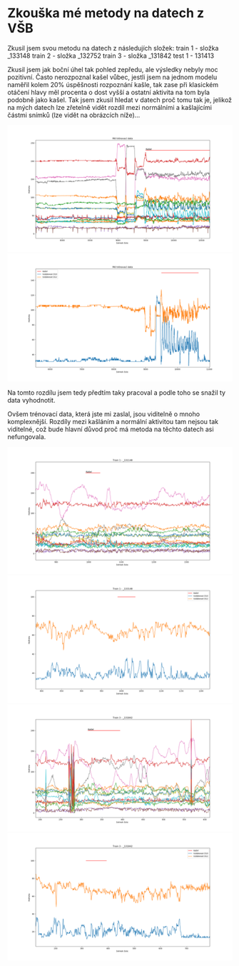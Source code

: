 # Zkouška mé metody na datech z VŠB

Zkusil jsem svou metodu na datech z následujích složek:
train 1 - složka _133148
train 2 - složka _132752
train 3 - složka _131842
test 1 - 131413

Zkusil jsem jak boční úhel tak pohled zepředu, ale výsledky nebyly moc pozitivní. Často nerozpoznal kašel vůbec, jestli jsem na jednom modelu naměřil kolem 20% úspěšnosti rozpoznání kašle, tak zase při klasickém otáčení hlavy měl procenta o dost vyšší a ostatní aktivita na tom byla podobně jako kašel.
Tak jsem zkusil hledat v datech proč tomu tak je, jelikož na mých datech lze zřetelně vidět rozdíl mezi normálními a kašlajícími částmi snímků (lze vidět na obrázcích níže)...

![mojetrenovacidata](https://github.com/Pinkieqt/LSTM_nn/blob/master/VSBTrain/Moje%20trenovaci%20data.png)
![mojetrenovacidata](https://github.com/Pinkieqt/LSTM_nn/blob/master/VSBTrain/Mojetrenovacidata_D10_D12.png)

Na tomto rozdílu jsem tedy předtím taky pracoval a podle toho se snažil ty data vyhodnotit.

Ovšem trénovací data, která jste mi zaslal, jsou viditelně o mnoho komplexnější. 
Rozdíly mezi kašláním a normální aktivitou tam nejsou tak viditelné, což bude hlavní důvod proč má metoda na těchto datech asi nefungovala.

![train1](https://github.com/Pinkieqt/LSTM_nn/blob/master/VSBTrain/Train_1_990_1035.png)
![train1](https://github.com/Pinkieqt/LSTM_nn/blob/master/VSBTrain/Train_1_D10_D12.png)
![train3](https://github.com/Pinkieqt/LSTM_nn/blob/master/VSBTrain/Train_3.png)
![train3](https://github.com/Pinkieqt/LSTM_nn/blob/master/VSBTrain/Train_3_D10_D12.png)
